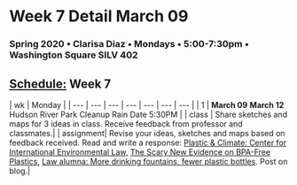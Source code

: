 # Week 7 Detail March 09

### Spring 2020 • Clarisa Diaz • Mondays • 5:00-7:30pm • Washington Square SILV 402

## [Schedule:](./) Week 7

| wk | Monday |
| --- | --- | --- | --- | --- | --- | --- |
| 1 | **March 09**   **March 12** Hudson River Park Cleanup Rain Date 5:30PM | 
| class | Share sketches and maps for 3 ideas in class. Receive feedback from professor and classmates.| 
| assignment| Revise your ideas, sketches and maps based on feedback received. Read and write a response: [Plastic & Climate: Center for International Environmental Law](https://www.ciel.org/plasticandclimate/), [The Scary New Evidence on BPA-Free Plastics](https://www.motherjones.com/environment/2014/03/tritan-certichem-eastman-bpa-free-plastic-safe/), [Law alumna: More drinking fountains, fewer plastic bottles](https://law.tulane.edu/news/law-alumna-more-drinking-fountains-fewer-plastic-bottles). Post on blog.|  

